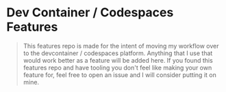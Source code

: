# Dev Container / Codespaces Features

> This features repo is made for the intent of moving my workflow over to the devcontainer / codespaces platform. Anything that I use that would work better as a feature will be added here. If you found this features repo and have tooling you don't feel like making your own feature for, feel free to open an issue and I will consider putting it on mine. 